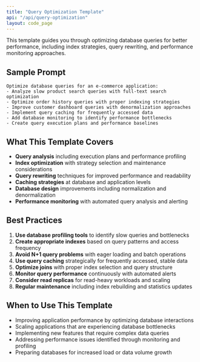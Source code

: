 ```yaml
---
title: "Query Optimization Template"
api: "/api/query-optimization"
layout: code_page
---
```


This template guides you through optimizing database queries for better performance, including index strategies, query rewriting, and performance monitoring approaches.

## Sample Prompt

```
Optimize database queries for an e-commerce application:
- Analyze slow product search queries with full-text search optimization
- Optimize order history queries with proper indexing strategies
- Improve customer dashboard queries with denormalization approaches
- Implement query caching for frequently accessed data
- Add database monitoring to identify performance bottlenecks
- Create query execution plans and performance baselines
```

## What This Template Covers

- **Query analysis** including execution plans and performance profiling
- **Index optimization** with strategy selection and maintenance considerations
- **Query rewriting** techniques for improved performance and readability
- **Caching strategies** at database and application levels
- **Database design** improvements including normalization and denormalization
- **Performance monitoring** with automated query analysis and alerting

## Best Practices

1. **Use database profiling tools** to identify slow queries and bottlenecks
2. **Create appropriate indexes** based on query patterns and access frequency
3. **Avoid N+1 query problems** with eager loading and batch operations
4. **Use query caching** strategically for frequently accessed, stable data
5. **Optimize joins** with proper index selection and query structure
6. **Monitor query performance** continuously with automated alerts
7. **Consider read replicas** for read-heavy workloads and scaling
8. **Regular maintenance** including index rebuilding and statistics updates

## When to Use This Template

- Improving application performance by optimizing database interactions
- Scaling applications that are experiencing database bottlenecks
- Implementing new features that require complex data queries
- Addressing performance issues identified through monitoring and profiling
- Preparing databases for increased load or data volume growth
